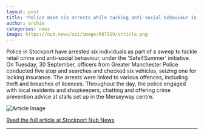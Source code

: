 ```yaml
---
layout: post
title: "Police make six arrests while tacking anti-social behaviour in Stockport"
author: archie
categories: news
image: https://nub.news/api/image/697319/article.png
---
```

Police in Stockport have arrested six individuals as part of a sweep to tackle retail crime and anti-social behaviour, under the 'Safe4Summer' initiative. On Tuesday, 30 September, officers from Greater Manchester Police conducted five stop and searches and checked six vehicles, seizing one for lacking insurance. The arrests were linked to various offences, including theft and breaches of licences. Throughout the day, the police engaged with local residents and shopkeepers, chatting and offering crime prevention advice at stalls set up in the Merseyway centre.

![Article Image](https://nub.news/api/image/697319/article.png)

[Read the full article at Stockport Nub News](https://stockport.nub.news/news/local-news/police-make-six-arrests-while-tacking-anti-social-behaviour-in-stockport-273989)

---
